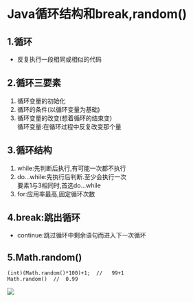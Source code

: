 # Java循环结构和break,random()
## 1.循环

   - 反复执行一段相同或相似的代码

## 2.循环三要素

 1. 循环变量的初始化  
 2. 循环的条件(以循环变量为基础)  
 3. 循环变量的改变(想着循环的结束变)  
 循环变量:在循环过程中反复改变那个量

## 3.循环结构

 1. while:先判断后执行,有可能一次都不执行
 2. do...while:先执行后判断.至少会执行一次  
 要素1与3相同时,首选do...while
 3. for:应用率最高,固定循环次数  


## 4.break:跳出循环
  - continue:跳过循环中剩余语句而进入下一次循环

## 5.Math.random()
   `(int)(Math.random()*100)+1;  //   99+1  `  
   `Math.random()  //  0.99`

![](https://timgsa.baidu.com/timg?image&quality=80&size=b9999_10000&sec=1508042137&di=d17b69b5b256aeefb82e875e18a670d0&imgtype=jpg&er=1&src=http%3A%2F%2Fim5.tongbu.com%2FArticleImage%2Fe60c16b4-e.jpg%3Fw%3D600%2C761)
